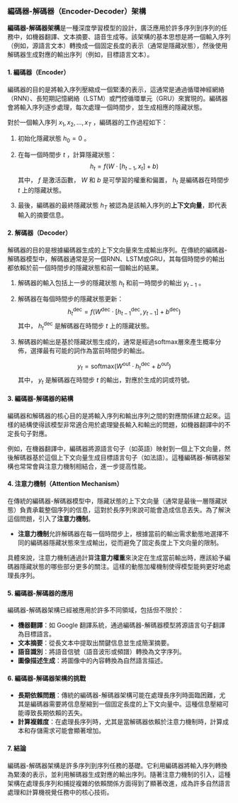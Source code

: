 ### 編碼器-解碼器（Encoder-Decoder）架構

**編碼器-解碼器架構**是一種深度學習模型的設計，廣泛應用於許多序列到序列的任務中，如機器翻譯、文本摘要、語音生成等。該架構的基本思想是將一個輸入序列（例如，源語言文本）轉換成一個固定長度的表示（通常是隱藏狀態），然後使用解碼器生成對應的輸出序列（例如，目標語言文本）。

#### 1. 編碼器（Encoder）

編碼器的目的是將輸入序列壓縮成一個緊湊的表示，這通常是通過循環神經網絡（RNN）、長短期記憶網絡（LSTM）或門控循環單元（GRU）來實現的。編碼器會將輸入序列逐步處理，每次處理一個時間步，並生成相應的隱藏狀態。

對於一個輸入序列  $x_1, x_2, \dots, x_T$ ，編碼器的工作過程如下：

1. 初始化隱藏狀態  $h_0 = 0$ 。
2. 在每一個時間步  $t$ ，計算隱藏狀態：
   $$h_t = f(W \cdot [h_{t-1}, x_t] + b)$$
   其中， $f$  是激活函數， $W$  和  $b$  是可學習的權重和偏置， $h_t$  是編碼器在時間步  $t$  上的隱藏狀態。

3. 最後，編碼器的最終隱藏狀態  $h_T$  被認為是該輸入序列的**上下文向量**，即代表輸入的摘要信息。

#### 2. 解碼器（Decoder）

解碼器的目的是根據編碼器生成的上下文向量來生成輸出序列。在傳統的編碼器-解碼器模型中，解碼器通常是另一個RNN、LSTM或GRU，其每個時間步的輸出都依賴於前一個時間步的隱藏狀態和前一個輸出的結果。

1. 解碼器的輸入包括上一步的隱藏狀態  $h_t$  和前一時間步的輸出  $y_{t-1}$ 。
2. 解碼器在每個時間步的隱藏狀態更新：
   $$h_t^{\text{dec}} = f(W^{\text{dec}} \cdot [h_{t-1}^{\text{dec}}, y_{t-1}] + b^{\text{dec}})$$
   其中， $h_t^{\text{dec}}$  是解碼器在時間步  $t$  上的隱藏狀態。

3. 解碼器的輸出是基於隱藏狀態生成的，通常是經過softmax層來產生概率分佈，選擇最有可能的詞作為當前時間步的輸出。

   $$y_t = \text{softmax}(W^{\text{out}} \cdot h_t^{\text{dec}} + b^{\text{out}})$$
   其中， $y_t$  是解碼器在時間步  $t$  的輸出，對應於生成的詞或符號。

#### 3. 編碼器-解碼器的結構

編碼器和解碼器的核心目的是將輸入序列和輸出序列之間的對應關係建立起來。這樣的結構使得該模型非常適合用於處理變長輸入和輸出的問題，如機器翻譯中的不定長句子對應。

例如，在機器翻譯中，編碼器將源語言句子（如英語）映射到一個上下文向量，然後解碼器基於這個上下文向量生成目標語言句子（如法語）。這種編碼器-解碼器架構也常常會與注意力機制相結合，進一步提高性能。

#### 4. 注意力機制（Attention Mechanism）

在傳統的編碼器-解碼器模型中，隱藏狀態的上下文向量（通常是最後一層隱藏狀態）負責承載整個序列的信息，這對於長序列來說可能會造成信息丟失。為了解決這個問題，引入了**注意力機制**。

- **注意力機制**允許解碼器在每一個時間步上，根據當前的輸出需求動態地選擇不同的編碼器隱藏狀態來生成輸出，從而避免了固定長度上下文向量的限制。

具體來說，注意力機制通過計算**注意力權重**來決定在生成當前輸出時，應該給予編碼器隱藏狀態的哪些部分更多的關注。這樣的動態加權機制使得模型能夠更好地處理長序列。

#### 5. 編碼器-解碼器的應用

編碼器-解碼器架構已經被應用於許多不同領域，包括但不限於：

- **機器翻譯**：如 Google 翻譯系統，通過編碼器-解碼器模型將源語言句子翻譯為目標語言。
- **文本摘要**：從長文本中提取出關鍵信息並生成簡潔摘要。
- **語音識別**：將語音信號（語音波形或頻譜）轉換為文字序列。
- **圖像描述生成**：將圖像中的內容轉換為自然語言描述。

#### 6. 編碼器-解碼器架構的挑戰

- **長期依賴問題**：傳統的編碼器-解碼器架構可能在處理長序列時面臨困難，尤其是編碼器需要將信息壓縮到一個固定長度的上下文向量中。這種信息壓縮可能導致長期依賴的丟失。
- **計算複雜度**：在處理長序列時，尤其是當解碼器依賴於注意力機制時，計算成本和存儲需求可能會顯著增加。

#### 7. 結論

編碼器-解碼器架構是許多序列到序列任務的基礎。它利用編碼器將輸入序列轉換為緊湊的表示，並利用解碼器生成對應的輸出序列。隨著注意力機制的引入，這種架構在處理長序列和捕捉複雜的依賴關係方面得到了顯著改進，成為許多自然語言處理和計算機視覺任務中的核心技術。